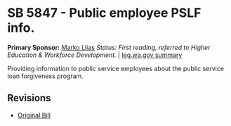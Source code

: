 # SB 5847 - Public employee PSLF info.
**Primary Sponsor:** [Marko Liias](/person/leg/marko.liias.md)
*Status: First reading, referred to Higher Education & Workforce Development.* | [leg.wa.gov summary](https://app.leg.wa.gov/billsummary?BillNumber=5847&Year=2021)

Providing information to public service employees about the public service loan forgiveness program.

## Revisions
* [Original Bill](1/)